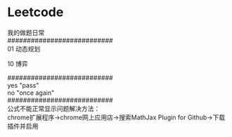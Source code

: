 # Leetcode
我的做题日常<br />
###########################<br />
01 动态规划<br />

10 博弈

###########################<br />
yes  "pass"<br />
no   "once again"<br />
###########################<br />
公式不能正常显示问题解决方法：<br />
chrome扩展程序->chrome网上应用店->搜索MathJax Plugin for Github->下载插件并启用
